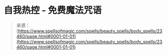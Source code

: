 <!--yml

category: 未分类

date: 2024-06-12 19:08:37

-->

# 自我热控 - 免费魔法咒语

> 来源：[https://www.spellsofmagic.com/spells/beauty_spells/body_spells/23460/page.html#0001-01-01](https://www.spellsofmagic.com/spells/beauty_spells/body_spells/23460/page.html#0001-01-01)
